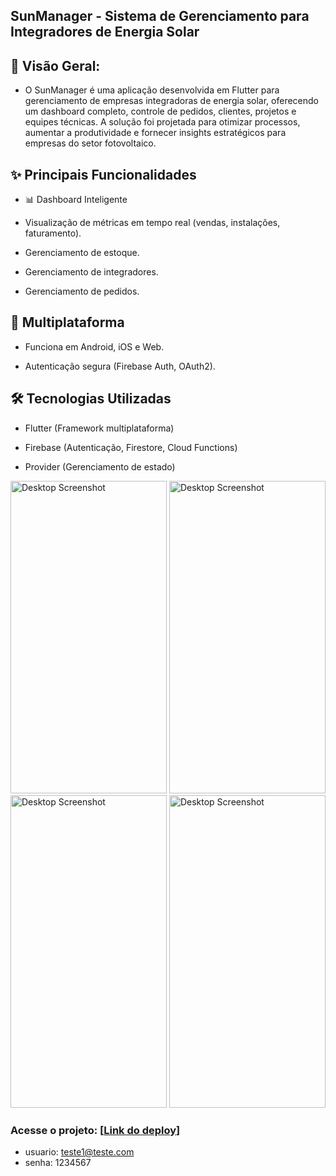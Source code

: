 ## SunManager - Sistema de Gerenciamento para Integradores de Energia Solar
## 📌 Visão Geral:

- O SunManager é uma aplicação desenvolvida em Flutter para gerenciamento de empresas integradoras de energia solar, oferecendo um dashboard completo, controle de pedidos, clientes, projetos e equipes técnicas. A solução foi projetada para otimizar processos, aumentar a produtividade e fornecer insights estratégicos para empresas do setor fotovoltaico.


## ✨ Principais Funcionalidades

- 📊 Dashboard Inteligente

- Visualização de métricas em tempo real (vendas, instalações, faturamento).

- Gerenciamento de estoque.

- Gerenciamento de integradores.

- Gerenciamento de pedidos.

## 📱 Multiplataforma

- Funciona em Android, iOS e Web.

- Autenticação segura (Firebase Auth, OAuth2).

## 🛠️ Tecnologias Utilizadas
- Flutter (Framework multiplataforma)

- Firebase (Autenticação, Firestore, Cloud Functions)

- Provider (Gerenciamento de estado)

<img src="https://i.imgur.com/T1EVy0Z.png" alt="Desktop Screenshot" width="250" height="500"/>

<img src="https://i.imgur.com/bKnA4XC.png" alt="Desktop Screenshot" width="250" height="500"/>

<img src="https://i.imgur.com/D15rNoG.png" alt="Desktop Screenshot" width="250" height="500"/>

<img src="https://i.imgur.com/FtlRDUF.png" alt="Desktop Screenshot" width="250" height="500"/>


### Acesse o projeto: [[Link do deploy](https://sun-manager.vercel.app/)]

- usuario: teste1@teste.com
- senha: 1234567
